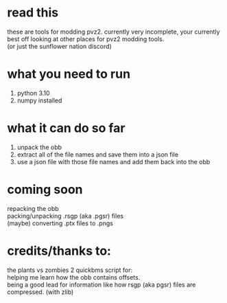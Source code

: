 # read this
these are tools for modding pvz2. 
currently very incomplete,
your currently best off looking at other places for pvz2 modding tools.  
(or just the sunflower nation discord)
# what you need to run
1. python 3.10  
2. numpy installed
# what it can do so far  
1. unpack the obb  
2. extract all of the file names and save them into a json file
3. use a json file with those file names and add them back into the obb  
# coming soon
repacking the obb  
packing/unpacking .rsgp (aka .pgsr) files  
(maybe) converting .ptx files to .pngs
# credits/thanks to:
the plants vs zombies 2 quickbms script for:  
helping me learn how the obb contains offsets.  
being a good lead for information like how rsgp (aka pgsr) files are compressed. (with zlib)
